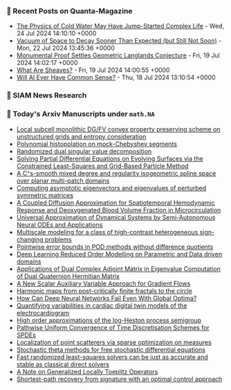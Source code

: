 ### 📝 Recent Posts on Quanta-Magazine
<!-- quanta starts -->
* <a href="https://www.quantamagazine.org/the-physics-of-cold-water-may-have-jump-started-complex-life-20240724/">The Physics of Cold Water May Have Jump-Started Complex Life</a> - Wed, 24 Jul 2024 14:10:10 +0000
* <a href="https://www.quantamagazine.org/vacuum-of-space-to-decay-sooner-than-expected-but-still-not-soon-20240722/">Vacuum of Space to Decay Sooner Than Expected (but Still Not Soon)</a> - Mon, 22 Jul 2024 13:45:36 +0000
* <a href="https://www.quantamagazine.org/monumental-proof-settles-geometric-langlands-conjecture-20240719/">Monumental Proof Settles Geometric Langlands Conjecture</a> - Fri, 19 Jul 2024 14:02:17 +0000
* <a href="https://www.quantamagazine.org/what-are-sheaves-20240719/">What Are Sheaves?</a> - Fri, 19 Jul 2024 14:00:55 +0000
* <a href="https://www.quantamagazine.org/will-ai-ever-have-common-sense-20240718/">Will AI Ever Have Common Sense?</a> - Thu, 18 Jul 2024 13:10:54 +0000
<!-- quanta ends -->

### 📝 SIAM News Research
<!-- siam-news starts -->

<!-- siam-news ends -->

### 📝 Today's Arxiv Manuscripts under ``math.NA``
<!-- arxiv-math-na starts -->
* <a href="https://arxiv.org/abs/2407.16815">Local subcell monolithic DG/FV convex property preserving scheme on unstructured grids and entropy consideration</a>
* <a href="https://arxiv.org/abs/2407.16825">Polynomial histopolation on mock-Chebyshev segments</a>
* <a href="https://arxiv.org/abs/2407.16925">Randomized dual singular value decomposition</a>
* <a href="https://arxiv.org/abs/2407.16995">Solving Partial Differential Equations on Evolving Surfaces via the Constrained Least-Squares and Grid-Based Particle Method</a>
* <a href="https://arxiv.org/abs/2407.17046">A C^s-smooth mixed degree and regularity isogeometric spline space over planar multi-patch domains</a>
* <a href="https://arxiv.org/abs/2407.17047">Computing asymptotic eigenvectors and eigenvalues of perturbed symmetric matrices</a>
* <a href="https://arxiv.org/abs/2407.17082">A Coupled Diffusion Approximation for Spatiotemporal Hemodynamic Response and Deoxygenated Blood Volume Fraction in Microcirculation</a>
* <a href="https://arxiv.org/abs/2407.17092">Universal Approximation of Dynamical Systems by Semi-Autonomous Neural ODEs and Applications</a>
* <a href="https://arxiv.org/abs/2407.17130">Multiscale modeling for a class of high-contrast heterogeneous sign-changing problems</a>
* <a href="https://arxiv.org/abs/2407.17159">Pointwise error bounds in POD methods without difference quotients</a>
* <a href="https://arxiv.org/abs/2407.17171">Deep Learning Reduced Order Modelling on Parametric and Data driven domains</a>
* <a href="https://arxiv.org/abs/2407.17251">Applications of Dual Complex Adjoint Matrix in Eigenvalue Computation of Dual Quaternion Hermitian Matrix</a>
* <a href="https://arxiv.org/abs/2407.17258">A New Scalar Auxiliary Variable Approach for Gradient Flows</a>
* <a href="https://arxiv.org/abs/2407.16817">Harmonic maps from post-critically finite fractals to the circle</a>
* <a href="https://arxiv.org/abs/2407.16872">How Can Deep Neural Networks Fail Even With Global Optima?</a>
* <a href="https://arxiv.org/abs/2407.17146">Quantifying variabilities in cardiac digital twin models of the electrocardiogram</a>
* <a href="https://arxiv.org/abs/2407.17151">High order approximations of the log-Heston process semigroup</a>
* <a href="https://arxiv.org/abs/2303.00411">Pathwise Uniform Convergence of Time Discretisation Schemes for SPDEs</a>
* <a href="https://arxiv.org/abs/2402.00737">Localization of point scatterers via sparse optimization on measures</a>
* <a href="https://arxiv.org/abs/2402.04094">Stochastic theta methods for free stochastic differential equations</a>
* <a href="https://arxiv.org/abs/2406.03468">Fast randomized least-squares solvers can be just as accurate and stable as classical direct solvers</a>
* <a href="https://arxiv.org/abs/2407.13190">A Note on Generalized Locally Toeplitz Operators</a>
* <a href="https://arxiv.org/abs/2310.10619">Shortest-path recovery from signature with an optimal control approach</a>
<!-- arxiv-math-na ends -->
